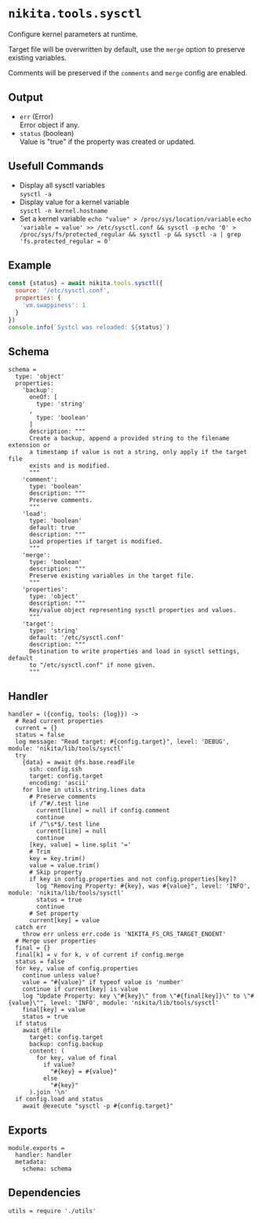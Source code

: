 
# `nikita.tools.sysctl`

Configure kernel parameters at runtime.

Target file will be overwritten by default, use the `merge` option to preserve existing variables.

Comments will be preserved if the `comments` and `merge` config are enabled.

## Output

* `err` (Error)   
  Error object if any.   
* `status`  (boolean)   
  Value is "true" if the property was created or updated.

## Usefull Commands

* Display all sysctl variables   
  `sysctl -a`
* Display value for a kernel variable   
  `sysctl -n kernel.hostname`
* Set a kernel variable
  `echo "value" > /proc/sys/location/variable`
  `echo 'variable = value' >> /etc/sysctl.conf && sysctl -p`
  `echo '0' > /proc/sys/fs/protected_regular && sysctl -p && sysctl -a | grep 'fs.protected_regular = 0'`

## Example

```js
const {status} = await nikita.tools.sysctl({
  source: '/etc/sysctl.conf',
  properties: {
    'vm.swappiness': 1
  }
})
console.info(`Systcl was reloaded: ${status}`)
```

## Schema

    schema =
      type: 'object'
      properties:
        'backup':
          oneOf: [
            type: 'string'
          ,
            type: 'boolean'
          ]
          description: """
          Create a backup, append a provided string to the filename extension or
          a timestamp if value is not a string, only apply if the target file
          exists and is modified.
          """
        'comment':
          type: 'boolean'
          description: """
          Preserve comments.
          """
        'load':
          type: 'boolean'
          default: true
          description: """
          Load properties if target is modified.
          """
        'merge':
          type: 'boolean'
          description: """
          Preserve existing variables in the target file.
          """
        'properties':
          type: 'object'
          description: """
          Key/value object representing sysctl properties and values.
          """
        'target':
          type: 'string'
          default: '/etc/sysctl.conf'
          description: """
          Destination to write properties and load in sysctl settings, default
          to "/etc/sysctl.conf" if none given.
          """

## Handler

    handler = ({config, tools: {log}}) ->
      # Read current properties
      current = {}
      status = false
      log message: "Read target: #{config.target}", level: 'DEBUG', module: 'nikita/lib/tools/sysctl'
      try
        {data} = await @fs.base.readFile
          ssh: config.ssh
          target: config.target
          encoding: 'ascii'
        for line in utils.string.lines data
          # Preserve comments
          if /^#/.test line
            current[line] = null if config.comment
            continue
          if /^\s*$/.test line
            current[line] = null
            continue
          [key, value] = line.split '='
          # Trim
          key = key.trim()
          value = value.trim()
          # Skip property
          if key in config.properties and not config.properties[key]?
            log "Removing Property: #{key}, was #{value}", level: 'INFO', module: 'nikita/lib/tools/sysctl'
            status = true
            continue
          # Set property
          current[key] = value
      catch err
        throw err unless err.code is 'NIKITA_FS_CRS_TARGET_ENOENT'
      # Merge user properties
      final = {}
      final[k] = v for k, v of current if config.merge
      status = false
      for key, value of config.properties
        continue unless value?
        value = "#{value}" if typeof value is 'number'
        continue if current[key] is value
        log "Update Property: key \"#{key}\" from \"#{final[key]}\" to \"#{value}\"", level: 'INFO', module: 'nikita/lib/tools/sysctl'
        final[key] = value
        status = true
      if status
        await @file
          target: config.target
          backup: config.backup
          content: (
            for key, value of final
              if value?
                "#{key} = #{value}"
              else
                "#{key}"
          ).join '\n'
      if config.load and status
        await @execute "sysctl -p #{config.target}"

## Exports

    module.exports =
      handler: handler
      metadata:
        schema: schema

## Dependencies

    utils = require './utils'
